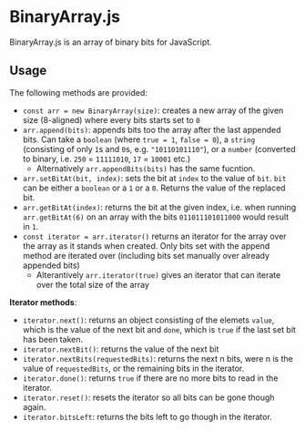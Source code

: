 # BinaryArray.js

BinaryArray.js is an array of binary bits for JavaScript.

## Usage

The following methods are provided:

* `const arr = new BinaryArray(size)`: creates a new array of the given size (8-aligned) where every bits starts set to `0`
* `arr.append(bits)`: appends bits too the array after the last appended bits. Can take a `boolean` (where `true = 1`, `false = 0`), a `string` (consisting of only `1`s and `0`s, e.g. `"10110101110"`), or a `number` (converted to binary, i.e. `250` = `11111010`, `17` = `10001` etc.)
  * Alternatively `arr.appendBits(bits)` has the same fucntion.
* `arr.setBitAt(bit, index)`: sets the bit at `index` to the value of `bit`. `bit` can be either a `boolean` or a `1` or a `0`. Returns the value of the replaced bit.
* `arr.getBitAt(index)`: returns the bit at the given index, i.e. when running `arr.getBitAt(6)` on an array with the bits `011011101011000` would result in `1`.
* `const iterator = arr.iterator()` returns an iterator for the array over the array as it stands when created. Only bits set with the append method are iterated over (including bits set manually over already appended bits)
  * Alterantively `arr.iterator(true)` gives an iterator that can iterate over the total size of the array

**Iterator methods**: 
* `iterator.next()`: returns an object consisting of the elemets `value`, which is the value of the next bit and `done`, which is `true` if the last set bit has been taken.
* `iterator.nextBit()`: returns the value of the next bit
* `iterator.nextBits(requestedBits)`: returns the next n bits, were n is the value of `requestedBits`, or the remaining bits in the iterator.
* `iterator.done()`: returns `true` if there are no more bits to read in the iterator.
* `iterator.reset()`: resets the iterator so all bits can be gone though again.
* `iterator.bitsLeft`: returns the bits left to go though in the iterator.